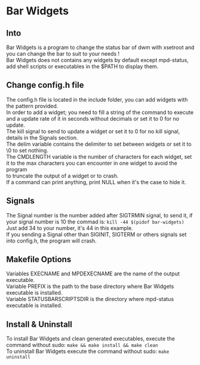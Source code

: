 # Bar Widgets

## Into
Bar Widgets is a program to change the status bar of dwm with xsetroot and you can change the bar to suit to your needs !\
Bar Widgets does not contains any widgets by default except mpd-status, add shell scripts or executables in the $PATH to display them.

## Change config.h file
The config.h file is located in the include folder, you can add widgets with the pattern provided.\
In order to add a widget; you need to fill a string of the command to execute and a update rate of it in seconds without decimals or set it to 0 for no update.\
The kill signal to send to update a widget or set it to 0 for no kill signal, details in the Signals section.\
The delim variable contains the delimiter to set between widgets or set it to \0 to set nothing.\
The CMDLENGTH variable is the number of characters for each widget, set it to the max characters you can encounter in one widget to avoid the program\
to truncate the output of a widget or to crash.\
If a command can print anything, print NULL when it's the case to hide it.

## Signals
The Signal number is the number added after SIGTRMIN signal, to send it, if your signal number is 10 the commad is: ```kill -44 $(pidof bar-widgets)```\
Just add 34 to your number, it's 44 in this example.\
If you sending a Signal other than SIGINIT, SIGTERM or others signals set into config.h, the program will crash.

## Makefile Options
Variables EXECNAME and MPDEXECNAME are the name of the output executable.\
Variable PREFIX is the path to the base directory where Bar Widgets executable is installed.\
Variable STATUSBARSCRIPTSDIR is the directory where mpd-status executable is installed.

## Install & Uninstall
To install Bar Widgets and clean generated executables, execute the command without sudo: ```make && make install && make clean```\
To uninstall Bar Widgets execute the command without sudo: ```make uninstall```
